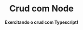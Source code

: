 <h1 align="center">
<br> Crud com Node
</h1>

<h4 align="center">
  Exercitando o crud com Typescript!
</h4>

<h1>